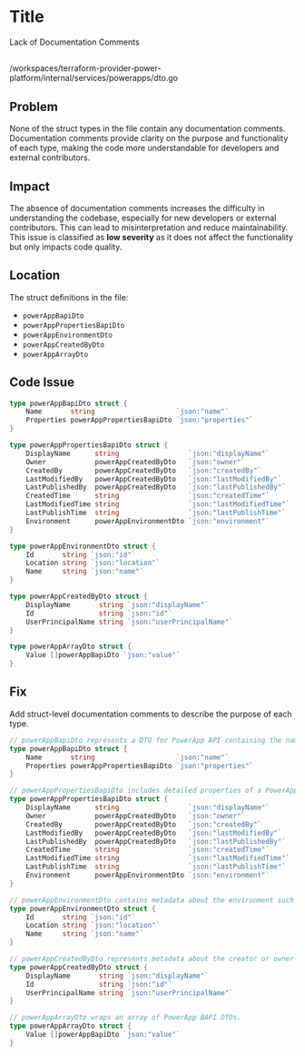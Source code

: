 # Title

Lack of Documentation Comments

##

/workspaces/terraform-provider-power-platform/internal/services/powerapps/dto.go

## Problem

None of the struct types in the file contain any documentation comments. Documentation comments provide clarity on the purpose and functionality of each type, making the code more understandable for developers and external contributors.

## Impact

The absence of documentation comments increases the difficulty in understanding the codebase, especially for new developers or external contributors. This can lead to misinterpretation and reduce maintainability. This issue is classified as **low severity** as it does not affect the functionality but only impacts code quality.

## Location

The struct definitions in the file:
- `powerAppBapiDto`
- `powerAppPropertiesBapiDto`
- `powerAppEnvironmentDto`
- `powerAppCreatedByDto`
- `powerAppArrayDto`

## Code Issue

```go
type powerAppBapiDto struct {
	Name       string                    `json:"name"`
	Properties powerAppPropertiesBapiDto `json:"properties"`
}

type powerAppPropertiesBapiDto struct {
	DisplayName      string                 `json:"displayName"`
	Owner            powerAppCreatedByDto   `json:"owner"`
	CreatedBy        powerAppCreatedByDto   `json:"createdBy"`
	LastModifiedBy   powerAppCreatedByDto   `json:"lastModifiedBy"`
	LastPublishedBy  powerAppCreatedByDto   `json:"lastPublishedBy"`
	CreatedTime      string                 `json:"createdTime"`
	LastModifiedTime string                 `json:"lastModifiedTime"`
	LastPublishTime  string                 `json:"lastPublishTime"`
	Environment      powerAppEnvironmentDto `json:"environment"`
}

type powerAppEnvironmentDto struct {
	Id       string `json:"id"`
	Location string `json:"location"`
	Name     string `json:"name"`
}

type powerAppCreatedByDto struct {
	DisplayName       string `json:"displayName"`
	Id                string `json:"id"`
	UserPrincipalName string `json:"userPrincipalName"`
}

type powerAppArrayDto struct {
	Value []powerAppBapiDto `json:"value"`
}
```

## Fix

Add struct-level documentation comments to describe the purpose of each type.

```go
// powerAppBapiDto represents a DTO for PowerApp API containing the name and properties.
type powerAppBapiDto struct {
	Name       string                    `json:"name"`
	Properties powerAppPropertiesBapiDto `json:"properties"`
}

// powerAppPropertiesBapiDto includes detailed properties of a PowerApp such as owner, creation metadata, and environment.
type powerAppPropertiesBapiDto struct {
	DisplayName      string                 `json:"displayName"`
	Owner            powerAppCreatedByDto   `json:"owner"`
	CreatedBy        powerAppCreatedByDto   `json:"createdBy"`
	LastModifiedBy   powerAppCreatedByDto   `json:"lastModifiedBy"`
	LastPublishedBy  powerAppCreatedByDto   `json:"lastPublishedBy"`
	CreatedTime      string                 `json:"createdTime"`
	LastModifiedTime string                 `json:"lastModifiedTime"`
	LastPublishTime  string                 `json:"lastPublishTime"`
	Environment      powerAppEnvironmentDto `json:"environment"`
}

// powerAppEnvironmentDto contains metadata about the environment such as its ID, location, and name.
type powerAppEnvironmentDto struct {
	Id       string `json:"id"`
	Location string `json:"location"`
	Name     string `json:"name"`
}

// powerAppCreatedByDto represents metadata about the creator or owner of a PowerApp including display name, user ID, and username.
type powerAppCreatedByDto struct {
	DisplayName       string `json:"displayName"`
	Id                string `json:"id"`
	UserPrincipalName string `json:"userPrincipalName"`
}

// powerAppArrayDto wraps an array of PowerApp BAPI DTOs.
type powerAppArrayDto struct {
	Value []powerAppBapiDto `json:"value"`
}
```
